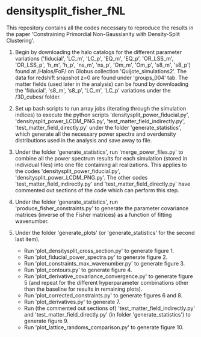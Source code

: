 # densitysplit_fisher_fNL
This repository contains all the codes necessary to reproduce the results in the paper 'Constraining Primordial Non-Gaussianity with Density-Split Clustering'.

1) Begin by downloading the halo catalogs for the different parameter variations ('fiducial', 'LC_m', 'LC_p', 'EQ_m', 'EQ_p', 'OR_LSS_m', 'OR_LSS_p', 'h_m', 'h_p', 'ns_m', 'ns_p', 'Om_m', 'Om_p', 's8_m', 's8_p') found at /Halos/FoF/ on Globus collection 'Quijote_simulations2'. The data for redshift snapshot z=0 are found under 'groups_004' tab. The matter fields (used later in the analysis) can be found by downloading the 'fiducial', 's8_m', 's8_p', 'LC_m', 'LC_p' variations under the /3D_cubes/ folder.

2) Set up bash scripts to run array jobs (iterating through the simulation indices) to execute the python scripts 'densitysplit_power_fiducial.py', 'densitysplit_power_LCDM_PNG.py', 'test_matter_field_indirectly.py', 'test_matter_field_directly.py' under the folder 'generate_statistics', which generate all the necessary power spectra and overdensity distributions used in the analysis and save away to file.

3) Under the folder 'generate_statistics', run 'merge_power_files.py' to combine all the power spectrum results for each simulation (stored in individual files) into one file containing all realizations. This applies to the codes 'densitysplit_power_fiducial.py', 'densitysplit_power_LCDM_PNG.py'. The other codes 'test_matter_field_indirectly.py' and 'test_matter_field_directly.py' have commented out sections of the code which can perform this step.

4) Under the folder 'generate_statistics', run 'produce_fisher_constraints.py' to generate the parameter covariance matrices (inverse of the Fisher matrices) as a function of fitting wavenumber.

5) Under the folder 'generate_plots' (or 'generate_statistics' for the second last item).
   - Run 'plot_densitysplit_cross_section.py' to generate figure 1.
   - Run 'plot_fiducial_power_spectra.py' to generate figure 2.
   - Run 'plot_constraints_max_wavenumber.py' to generate figure 3.
   - Run 'plot_contours.py' to generate figure 4.
   - Run 'plot_derivative_covariance_convergence.py' to generate figure 5 (and repeat for the different hyperparameter combinations other than the baseline for results in remaining plots).
   - Run 'plot_corrected_constraints.py' to generate figures 6 and 8.
   - Run 'plot_derivatives.py' to generate 7.
   - Run (the commented out sections of) 'test_matter_field_indirectly.py' and 'test_matter_field_directly.py' (in folder 'generate_statistics') to generate figure 9.
   - Run 'plot_lattice_randoms_comparison.py' to generate figure 10.
